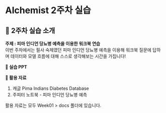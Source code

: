 # AIchemist 2주차 실습

## 🌼 2주차 실습 소개
**주제 : 피마 인디언 당뇨병 예측을 이용한 워크북 연습**      
이번 주차에서는 필사 숙제였던 피마 인디언 당뇨병 예측을 이용해
워크북 질문에 답하며 데이터와 모델 흐름에 대해 스스로 생각해보는 시간을 가집니다!

**📔 실습 PPT**  



**📑 활용 자료**     
1. 캐글 Pima Indians Diabetes Database   
2. 주피터 노트북 - 피마 인디언 당뇨병 예측         

활용 자료는 모두 Week01 > docs 폴더에 있습니다.  

